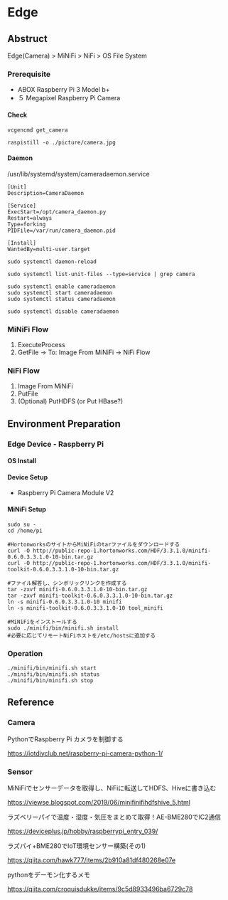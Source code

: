 # Edge
## Abstruct
Edge(Camera) > MiNiFi > NiFi > OS File System

### Prerequisite
- ABOX Raspberry Pi 3 Model b+
- ５ Megapixel Raspberry Pi Camera

#### Check
```
vcgencmd get_camera
```

```
raspistill -o ./picture/camera.jpg
```

#### Daemon
/usr/lib/systemd/system/cameradaemon.service
```
[Unit]
Description=CameraDaemon

[Service]
ExecStart=/opt/camera_daemon.py
Restart=always
Type=forking
PIDFile=/var/run/camera_daemon.pid

[Install]
WantedBy=multi-user.target
```

```
sudo systemctl daemon-reload

sudo systemctl list-unit-files --type=service | grep camera

sudo systemctl enable cameradaemon
sudo systemctl start cameradaemon
sudo systemctl status cameradaemon

sudo systemctl disable cameradaemon
```

### MiNiFi Flow
1. ExecuteProcess
1. GetFile -> To: Image From MiNiFi -> NiFi Flow

### NiFi Flow
1. Image From MiNiFi
1. PutFile
1. (Optional) PutHDFS (or Put HBase?)

## Environment Preparation

### Edge Device - Raspberry Pi

#### OS Install

#### Device Setup

* Raspberry Pi Camera Module V2

#### MiNiFi Setup

```
sudo su -
cd /home/pi

#HortonworksのサイトからMiNiFiのtarファイルをダウンロードする
curl -O http://public-repo-1.hortonworks.com/HDF/3.3.1.0/minifi-0.6.0.3.3.1.0-10-bin.tar.gz
curl -O http://public-repo-1.hortonworks.com/HDF/3.3.1.0/minifi-toolkit-0.6.0.3.3.1.0-10-bin.tar.gz

#ファイル解答し、シンボリックリンクを作成する
tar -zxvf minifi-0.6.0.3.3.1.0-10-bin.tar.gz
tar -zxvf minifi-toolkit-0.6.0.3.3.1.0-10-bin.tar.gz
ln -s minifi-0.6.0.3.3.1.0-10 minifi
ln -s minifi-toolkit-0.6.0.3.3.1.0-10 tool_minifi

#MiNiFiをインストールする
sudo ./minifi/bin/minifi.sh install
#必要に応じてリモートNiFiホストを/etc/hostsに追加する
```

### Operation

```
./minifi/bin/minifi.sh start
./minifi/bin/minifi.sh status
./minifi/bin/minifi.sh stop
```


## Reference

### Camera

PythonでRaspberry Pi カメラを制御する

https://iotdiyclub.net/raspberry-pi-camera-python-1/

### Sensor

MiNiFiでセンサーデータを取得し、NiFiに転送してHDFS、Hiveに書き込む

https://viewse.blogspot.com/2019/06/minifinifihdfshive_5.html

ラズベリーパイで温度・湿度・気圧をまとめて取得！AE-BME280でIC2通信

https://deviceplus.jp/hobby/raspberrypi_entry_039/

ラズパイ+BME280でIoT環境センサー構築(その1)

https://qiita.com/hawk777/items/2b910a81df480268e07e


pythonをデーモン化するメモ

https://qiita.com/croquisdukke/items/9c5d8933496ba6729c78
